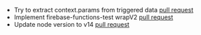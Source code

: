 - Try to extract context.params from triggered data [pull request](https://github.com/firebase/firebase-functions-test/pull/114)
- Implement firebase-functions-test wrapV2 [pull request](https://github.com/firebase/firebase-functions-test/pull/131)
- Update node version to v14 [pull request](https://github.com/firebase/firebase-functions-test/pull/135)
